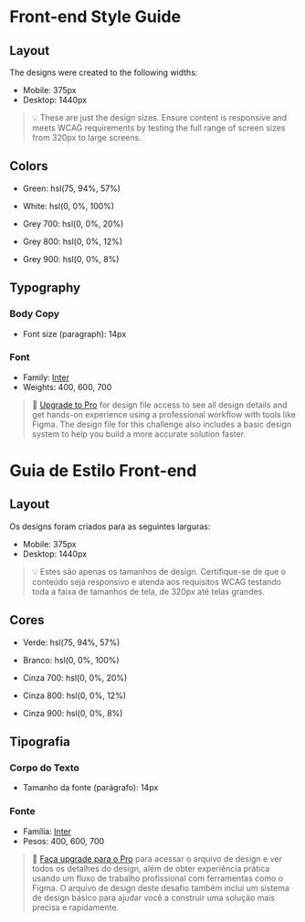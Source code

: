 # Front-end Style Guide

## Layout

The designs were created to the following widths:

- Mobile: 375px
- Desktop: 1440px

> 💡 These are just the design sizes. Ensure content is responsive and meets WCAG requirements by testing the full range of screen sizes from 320px to large screens.

## Colors

- Green: hsl(75, 94%, 57%)

- White: hsl(0, 0%, 100%)

- Grey 700: hsl(0, 0%, 20%)
- Grey 800: hsl(0, 0%, 12%)
- Grey 900: hsl(0, 0%, 8%)

## Typography

### Body Copy

- Font size (paragraph): 14px

### Font

- Family: [Inter](https://fonts.google.com/specimen/Inter)
- Weights: 400, 600, 700

> 💎 [Upgrade to Pro](https://www.frontendmentor.io/pro?ref=style-guide) for design file access to see all design details and get hands-on experience using a professional workflow with tools like Figma. The design file for this challenge also includes a basic design system to help you build a more accurate solution faster.

# Guia de Estilo Front-end

## Layout

Os designs foram criados para as seguintes larguras:

- Mobile: 375px
- Desktop: 1440px

> 💡 Estes são apenas os tamanhos de design. Certifique-se de que o conteúdo seja responsivo e atenda aos requisitos WCAG testando toda a faixa de tamanhos de tela, de 320px até telas grandes.

## Cores

- Verde: hsl(75, 94%, 57%)

- Branco: hsl(0, 0%, 100%)

- Cinza 700: hsl(0, 0%, 20%)
- Cinza 800: hsl(0, 0%, 12%)
- Cinza 900: hsl(0, 0%, 8%)

## Tipografia

### Corpo do Texto

- Tamanho da fonte (parágrafo): 14px

### Fonte

- Família: [Inter](https://fonts.google.com/specimen/Inter)
- Pesos: 400, 600, 700

> 💎 [Faça upgrade para o Pro](https://www.frontendmentor.io/pro?ref=style-guide) para acessar o arquivo de design e ver todos os detalhes do design, além de obter experiência prática usando um fluxo de trabalho profissional com ferramentas como o Figma. O arquivo de design deste desafio também inclui um sistema de design básico para ajudar você a construir uma solução mais precisa e rapidamente.